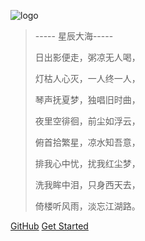 ![logo](https://docsify.js.org/_media/icon.svg)

> ----- 星辰大海-----
>
> 日出影便走，粥凉无人喝，
>
> 灯枯人心灭，一人终一人，
>
> 琴声抚夏梦，独唱旧时曲，
>
> 夜里空徘徊，前尘如浮云，
>
> 俯首拾繁星，凉水知吾意，
>
> 排我心中忧，扰我红尘梦，
>
> 洗我眸中泪，只身西天去，
>
> 倚楼听风雨，淡忘江湖路。

[GitHub](README.md)
[Get Started](README.md)

